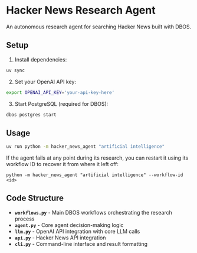 # Hacker News Research Agent

An autonomous research agent for searching Hacker News built with DBOS.

## Setup

1. Install dependencies:
```bash
uv sync
```

2. Set your OpenAI API key:
```bash
export OPENAI_API_KEY='your-api-key-here'
```

3. Start PostgreSQL (required for DBOS):
```bash
dbos postgres start
```

## Usage

```bash
uv run python -m hacker_news_agent "artificial intelligence"
```

If the agent fails at any point during its research, you can restart it using its workflow ID to recover it from where it left off:

```shell
python -m hacker_news_agent "artificial intelligence" --workflow-id <id>
```

## Code Structure

- **`workflows.py`** - Main DBOS workflows orchestrating the research process
- **`agent.py`** - Core agent decision-making logic
- **`llm.py`** - OpenAI API integration with core LLM calls
- **`api.py`** - Hacker News API integration
- **`cli.py`** - Command-line interface and result formatting